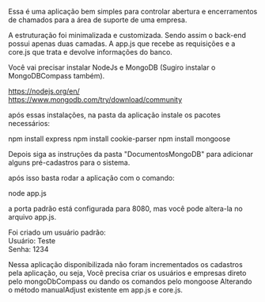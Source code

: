 Essa é uma aplicação bem simples para controlar abertura e encerramentos de chamados
para a área de suporte de uma empresa.

A estruturação foi minimalizada e customizada. Sendo assim o back-end possui apenas duas camadas.
A app.js que recebe as requisições e a core.js que trata e devolve informações do banco.

Você vai precisar instalar NodeJs e MongoDB (Sugiro instalar o MongoDBCompass também).

https://nodejs.org/en/ <br>
https://www.mongodb.com/try/download/community

após essas instalações, na pasta da aplicação
instale os pacotes necessários:

npm install express
npm install cookie-parser
npm install mongoose

Depois siga as instruções da pasta "DocumentosMongoDB" para adicionar alguns pré-cadastros para o sistema.

após isso basta rodar a aplicação com o comando:

node app.js

a porta padrão está configurada para 8080, mas você pode altera-la no arquivo app.js.

Foi criado um usuário padrão: <br>
Usuário: Teste <br>
Senha: 1234

Nessa aplicação disponibilizada não foram incrementados os cadastros pela aplicação, ou seja,
Você precisa criar os usuários e empresas direto pelo mongoDbCompass ou dando os comandos pelo mongoose
Alterando o método manualAdjust existente em app.js e core.js.
